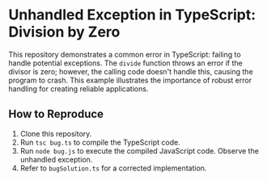 # Unhandled Exception in TypeScript: Division by Zero

This repository demonstrates a common error in TypeScript: failing to handle potential exceptions. The `divide` function throws an error if the divisor is zero; however, the calling code doesn't handle this, causing the program to crash. This example illustrates the importance of robust error handling for creating reliable applications.

## How to Reproduce

1. Clone this repository.
2. Run `tsc bug.ts` to compile the TypeScript code.
3. Run `node bug.js` to execute the compiled JavaScript code.  Observe the unhandled exception.
4. Refer to `bugSolution.ts` for a corrected implementation.